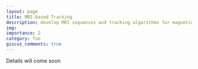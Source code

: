 ```yaml
---
layout: page
title: MRI-based Tracking
description: develop MRI sequences and tracking algorithms for magnetic microrobots
img: 
importance: 2
category: fun
giscus_comments: true
---
```


Details will come soon